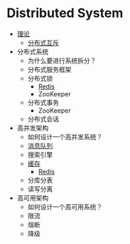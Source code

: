 # Distributed System

* [理论](theory.md)
  * [分布式互斥](theory.md#mutual-exclusion)
* 分布式系统
  * 为什么要进行系统拆分？
  * 分布式服务框架
  * 分布式锁
    * [Redis](../../database/basic.md#fen-bu-shi-suo)
    * ZooKeeper
  * 分布式事务
    * ZooKeeper
  * 分布式会话
* 高并发架构
  * 如何设计一个高并发系统？
  * [消息队列](message-queue.md)
  * 搜索引擎
  * [缓存](cache.md)
    * [Redis](../../database/basic.md)
  * 分库分表
  * 读写分离
* 高可用架构
  * 如何设计一个高可用系统？
  * 限流
  * 熔断
  * 降级

